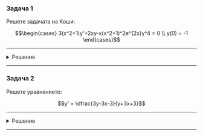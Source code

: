 ### Задача 1
Решете задачата на Коши:

```math
\begin{cases}
3(x^2+1)y'+2xy-x(x^2+1)^2e^{2x}y^4 = 0
\\ 
y(0) = -1
\end{cases}
```

---

<details>
    <summary>Решение</summary>

Още няма решение :(
</details>

---

### Задача 2
Решете уравнението:

$$y' = \dfrac{3y-3x-3}{y+3x+3}$$

---

<details>
    <summary>Решение</summary>

Още няма решение :(
</details>

---